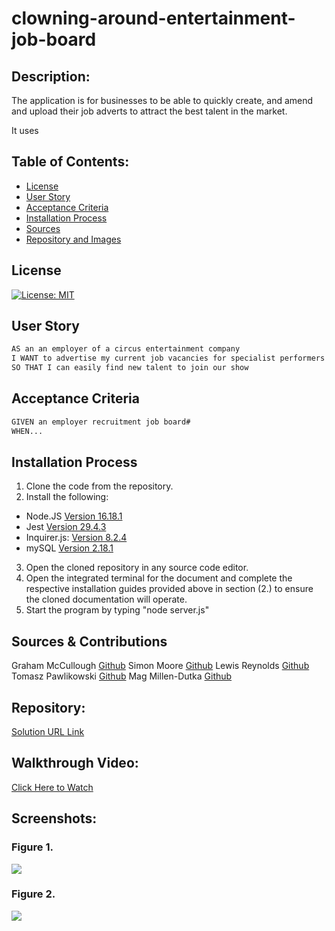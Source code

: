 # clowning-around-entertainment-job-board

## Description:
The application is for businesses to be able to quickly create, and amend and upload their job adverts to attract the best talent in the market.

It uses


## Table of Contents:
* [License](#license)
* [User Story](#user-story)
* [Acceptance Criteria](#acceptance-criteria)
* [Installation Process](#installation-process)
* [Sources](#sources)
* [Repository and Images](#repository)

## License
[![License: MIT](https://img.shields.io/badge/License-MIT-yellow.svg)](https://opensource.org/licenses/MIT)

## User Story
```md
AS an an employer of a circus entertainment company
I WANT to advertise my current job vacancies for specialist performers
SO THAT I can easily find new talent to join our show
```

## Acceptance Criteria
```md
GIVEN an employer recruitment job board#
WHEN...

```
## Installation Process
1. Clone the code from the repository.
2. Install the following: 
* Node.JS [Version 16.18.1](https://nodejs.org/en/blog/release/v16.18.1/)
* Jest [Version 29.4.3](https://www.npmjs.com/package/jest)
* Inquirer.js: [Version 8.2.4](https://www.npmjs.com/package/inquirer/v/8.2.4)
* mySQL [Version 2.18.1](https://www.npmjs.com/package/mysql)
3. Open the cloned repository in any source code editor.
4. Open the integrated terminal for the document and complete the respective installation guides provided above in section (2.) to ensure the cloned documentation will operate.
5. Start the program by typing "node server.js"

## Sources & Contributions
Graham McCullough [Github](https://github.com/Grahamy27)
Simon Moore [Github](https://github.com/simonmoore23)
Lewis Reynolds [Github](https://github.com/Lllewisreynolds)
Tomasz Pawlikowski [Github](https://github.com/TP4458)
Mag Millen-Dutka [Github](https://github.com/MagMillen-Dutka)

## Repository:
[Solution URL Link](...)

## Walkthrough Video:
[Click Here to Watch](...)

## Screenshots:
### Figure 1. 
![](...)
### Figure 2. 
![](...)

